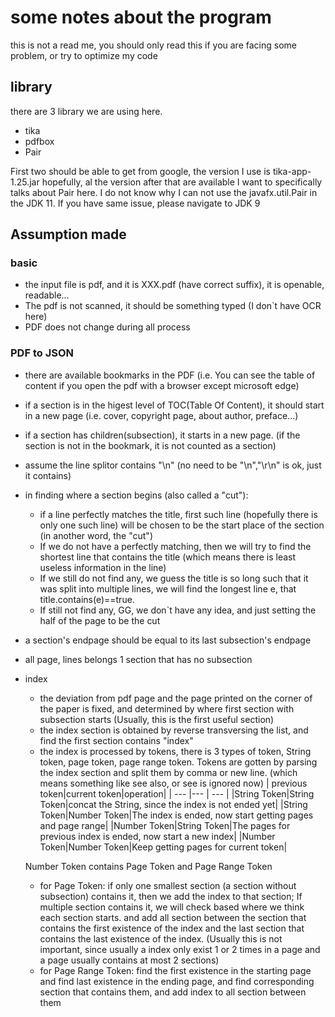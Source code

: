 # some notes about the program
this is not a read me, you should only read this if you are facing some problem, or try to optimize my code
## library 
there are 3 library we are using here.
- tika
- pdfbox
- Pair

First two should be able to get from google, the version I use is tika-app-1.25.jar hopefully, al the version after that are available
I want to specifically talks about Pair here. I do not know why I can not use the javafx.util.Pair in the JDK 11. If you have same issue, please navigate to JDK 9

## Assumption made
### basic
- the input file is pdf, and it is XXX.pdf (have correct suffix), it is openable, readable...
- The pdf is not scanned, it should be something typed (I don`t have OCR here)
- PDF does not change during all process
### PDF to JSON
- there are available bookmarks in the PDF (i.e. You can see the table of content if you open the pdf with a browser except microsoft edge)
- if a section is in the higest level of TOC(Table Of Content), it should start in a new page (i.e. cover, copyright page, about author, preface...)
- if a section has children(subsection), it starts in a new page. (if the section is not in the bookmark, it is not counted as a section)
- assume the line splitor contains "\n" (no need to be "\n","\r\n" is ok, just it contains)
- in finding where a section begins (also called a "cut"):
    - if a line perfectly matches the title, first such line (hopefully there is only one such line) will be chosen to be the start place of the section (in another word, the "cut")
    - If we do not have a perfectly matching, then we will try to find the shortest line that contains the title (which means there is least useless information in the line)
    - If we still do not find any, we guess the title is so long such that it was split into multiple lines, we will find the longest line e, that title.contains(e)==true.
    - If still not find any, GG, we don`t have any idea, and just setting the half of the page to be the cut
- a section's endpage should be equal to its last subsection's endpage
- all page, lines belongs 1 section that has no subsection
- index
    - the deviation from pdf page and the page printed on the corner of the paper is fixed, and determined by where first section with subsection starts (Usually, this is the first useful section)
    - the index section is obtained by reverse transversing the list, and find the first section contains "index"
    - the index is processed by tokens, there is 3 types of token, String token, page token, page range token. Tokens are gotten by parsing the index section and split them by comma or new line. (which means something like see also, or see is ignored now)
    | previous token|current token|operation|
    | ---           |---         | ---     |
    |String Token|String Token|concat the String, since the index is not ended yet|
	|String Token|Number Token|The index is ended, now start getting pages and page range|
	|Number Token|String Token|The pages for previous index is ended, now start a new index|
	|Number Token|Number Token|Keep getting pages for current token|

	Number Token contains Page Token and Page Range Token
	- for Page Token: if only one smallest section (a section without subsection) contains it, then we add the index to that section; If multiple section contains it, we will check based where we think each section starts. and add all section between the section that contains the first existence of the index and the last section that contains the last existence of the index. (Usually this is not important, since usually a index only exist 1 or 2 times in a page and a page usually contains at most 2 sections)
	- for Page Range Token: find the first existence in the starting page and find last existence in the ending page, and find corresponding section that contains them, and add index to all section between them


